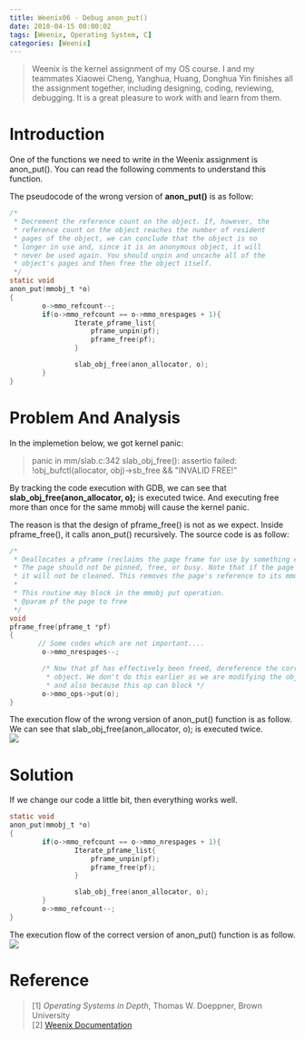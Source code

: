 ```yaml
---
title: Weenix06 - Debug anon_put()
date: 2018-04-15 00:00:02
tags: [Weenix, Operating System, C]
categories: [Weenix]
---
```


> Weenix is the kernel assignment of my OS course. I and my teammates Xiaowei Cheng, Yanghua, Huang, Donghua Yin finishes all the assignment together, including designing, coding, reviewing, debugging. It is a great pleasure to work with and learn from them.


# Introduction
One of the functions we need to write in the Weenix assignment is anon_put(). You can read the following comments to understand this function.


The pseudocode of the wrong version of **anon_put()** is as follow:
```C
/*
 * Decrement the reference count on the object. If, however, the
 * reference count on the object reaches the number of resident
 * pages of the object, we can conclude that the object is no
 * longer in use and, since it is an anonymous object, it will
 * never be used again. You should unpin and uncache all of the
 * object's pages and then free the object itself.
 */
static void
anon_put(mmobj_t *o)
{   
        o->mmo_refcount--;
        if(o->mmo_refcount == o->mmo_nrespages + 1){
                Iterate_pframe_list{
                    pframe_unpin(pf);
                    pframe_free(pf);
                }

                slab_obj_free(anon_allocator, o);
        }
}
```


# Problem And Analysis
In the implemetion below, we got kernel panic:
> panic in mm/slab.c:342 slab_obj_free(): assertio failed: !obj_bufctl(allocator, obj)->sb_free && "INVALID FREE!"

By tracking the code execution with GDB, we can see that **slab_obj_free(anon_allocator, o);** is executed twice. And executing free more than once for the same mmobj will cause the kernel panic.

The reason is that the design of pframe_free() is not as we expect. Inside pframe_free(), it calls anon_put() recursively. The source code is as follow:
```C
/*
 * Deallocates a pframe (reclaims the page frame for use by something else).
 * The page should not be pinned, free, or busy. Note that if the page is dirty
 * it will not be cleaned. This removes the page's reference to its mmobj.
 *
 * This routine may block in the mmobj put operation.
 * @param pf the page to free
 */
void
pframe_free(pframe_t *pf)
{
       // Some codes which are not important....
        o->mmo_nrespages--;

        /* Now that pf has effectively been freed, dereference the corresponding
         * object. We don't do this earlier as we are modifying the object's counts
         * and also because this op can block */
        o->mmo_ops->put(o);
}
```

The execution flow of the wrong version of anon_put() function is as follow. We can see that slab_obj_free(anon_allocator, o); is executed twice.  
<img src="https://bytebucket.org/LarryTaoWang/pictureofblog/raw/7bb447cdfe96078af3a860edf3c3d434e247c08b/Weenix/Weenix%20-%20Debug%20Hello%20Work%20-%20anon_put%28%29/Wrong%20anon_put%28%29%20work%20flow.png">  

# Solution
If we change our code a little bit, then everything works well.
```C
static void
anon_put(mmobj_t *o)
{   
        if(o->mmo_refcount == o->mmo_nrespages + 1){
                Iterate_pframe_list{
                    pframe_unpin(pf);
                    pframe_free(pf);
                }

                slab_obj_free(anon_allocator, o);
        }
        o->mmo_refcount--;
}
```

The execution flow of the correct version of anon_put() function is as follow.
<img src="https://bytebucket.org/LarryTaoWang/pictureofblog/raw/7bb447cdfe96078af3a860edf3c3d434e247c08b/Weenix/Weenix%20-%20Debug%20Hello%20Work%20-%20anon_put%28%29/Correct%20anon_put%28%29%20work%20flow.png">  




# Reference
> [1] _Operating Systems in Depth_, Thomas W. Doeppner, Brown University  
> [2] [Weenix Documentation
](https://cs.brown.edu/courses/cs167/content/weenix-doc.pdf)